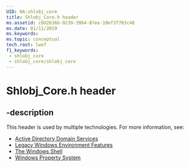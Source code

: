 ```yaml
---
UID: NA:shlobj_core
title: Shlobj_Core.h header
ms.assetid: c0d2636b-9239-39b4-87ee-10ef3f703c40
ms.date: 01/11/2019
ms.keywords: 
ms.topic: conceptual
tech.root: lwef
f1_keywords:
 - shlobj_core
 - shlobj_core/shlobj_core
---
```


# Shlobj_Core.h header


## -description

This header is used by multiple technologies. For more information, see:

- [Active Directory Domain Services](../_ad/index.md)
- [Legacy Windows Environment Features](../_lwef/index.md)
- [The Windows Shell](../_shell/index.md)
- [Windows Property System](../_properties/index.md)

